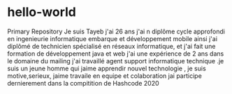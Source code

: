 # hello-world
Primary Repository 
Je suis Tayeb j'ai 26 ans j'ai n diplôme cycle approfondi en ingenieurie informatique embarque et développement mobile ainsi j'ai diplômé de technicien spécialisé en réseaux informatique, et j'ai fait une formation de développement java et web j'ai une expérience de  2 ans dans le domaine du mailing j'ai travaillé agent support informatique technique .je suis un jeune homme qui jaime apprendir nouvel technologie , je suis motive,serieux, jaime travaile en equipe et colaboration jai participe dernierement dans la compitition de Hashcode 2020
